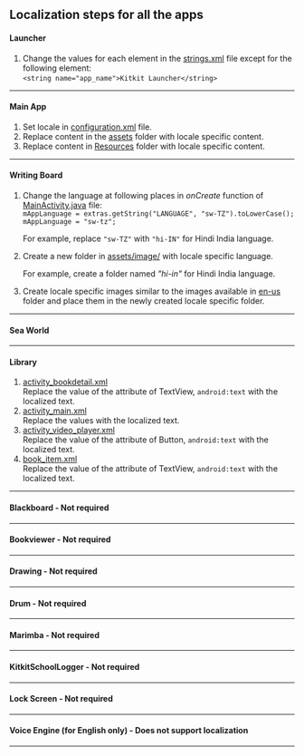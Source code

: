 ## Localization steps for all the apps

#### Launcher
1. Change the values for each element in the [strings.xml](https://github.com/XPRIZE/GLEXP-Team-KitkitSchool/blob/master/launcher/app/src/main/res/values/strings.xml) file except for the following element:  
  `<string name="app_name">Kitkit Launcher</string>`
___
#### Main App
1. Set locale in [configuration.xml](https://github.com/XPRIZE/GLEXP-Team-KitkitSchool/blob/master/kitkitschoollogger/kitkitlogger/src/main/res/values/configuration.xml) file.
2. Replace content in the [assets](https://github.com/XPRIZE/GLEXP-Team-KitkitSchool/tree/master/mainapp/proj.android-studio/models/src/main/assets) folder with locale specific content.
3. Replace content in [Resources](https://github.com/XPRIZE/GLEXP-Team-KitkitSchool/tree/master/mainapp/Resources) folder with locale specific content.
___
#### Writing Board
1.  Change the language at following places in _onCreate_ function of [MainActivity.java](https://github.com/XPRIZE/GLEXP-Team-KitkitSchool/blob/master/writingboard/app/src/main/java/com/enuma/writingboard/activity/MainActivity.java) file:  
   `mAppLanguage = extras.getString("LANGUAGE", "sw-TZ").toLowerCase();`  
   `mAppLanguage = "sw-tz";`
     
    For example, replace `"sw-TZ"` with `"hi-IN"` for Hindi India language.  

2.  Create a new folder in [assets/image/](https://github.com/XPRIZE/GLEXP-Team-KitkitSchool/tree/master/writingboard/app/src/main/assets/image) with locale specific language.
    
    For example, create a folder named _"hi-in"_ for Hindi India language.

3.  Create locale specific images similar to the images available in [en-us](https://github.com/XPRIZE/GLEXP-Team-KitkitSchool/tree/master/writingboard/app/src/main/assets/image/en-us) folder and place them in the newly created locale specific folder.
___
#### Sea World
___
#### Library

  1.  [activity_bookdetail.xml](https://github.com/XPRIZE/GLEXP-Team-KitkitSchool/blob/master/library/app/src/main/res/layout/activity_bookdetail.xml)   
    Replace the value of the attribute of TextView, `android:text` with the localized text.  
  2.  [activity_main.xml](https://github.com/XPRIZE/GLEXP-Team-KitkitSchool/blob/master/library/app/src/main/res/layout/activity_main.xml)     
    Replace the values with the localized text.    
  3.  [activity_video_player.xml](https://github.com/XPRIZE/GLEXP-Team-KitkitSchool/blob/master/library/app/src/main/res/layout/activity_video_player.xml)    
    Replace the value of the attribute of Button, `android:text` with the localized text.    
  4.  [book_item.xml](https://github.com/XPRIZE/GLEXP-Team-KitkitSchool/blob/master/library/app/src/main/res/layout/book_item.xml)      
	  Replace the value of the attribute of TextView, `android:text` with the localized text.  
___
#### Blackboard - Not required
___
#### Bookviewer - Not required
___
#### Drawing - Not required
___
#### Drum - Not required
___
#### Marimba - Not required
___
#### KitkitSchoolLogger - Not required
___
#### Lock Screen - Not required
___
#### Voice Engine (for English only) - Does not support localization
___
